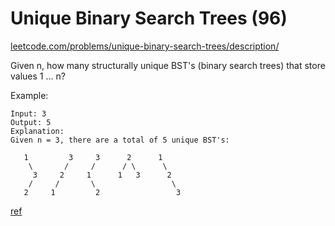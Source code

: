 # Unique Binary Search Trees (96)
[leetcode.com/problems/unique-binary-search-trees/description/](https://leetcode.com/problems/unique-binary-search-trees/description/)

Given n, how many structurally unique BST's (binary search trees) that store values 1 ... n?

Example:
```
Input: 3
Output: 5
Explanation:
Given n = 3, there are a total of 5 unique BST's:

   1         3     3      2      1
    \       /     /      / \      \
     3     2     1      1   3      2
    /     /       \                 \
   2     1         2                 3
   ```
[ref](https://www.youtube.com/watch?v=kT_VabdscHk&t=1369s&list=PLl4xe2hvw49NnGmSTU7HsOsFaa_jYiI7P&index=5)
